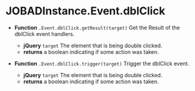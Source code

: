 # JOBADInstance.Event.dblClick

* **Function** `.Event.dblClick.getResult(target)` Get the Result of the dblClick event handlers. 
	* **jQuery** `target` The element that is being double clicked. 
	* **returns** a boolean indicating if some action was taken. 

* **Function** `.Event.dblClick.trigger(target)` Trigger the dblClick event. 
	* **jQuery** `target` The element that is being double clicked. 
	* **returns** a boolean indicating if some action was taken. 

